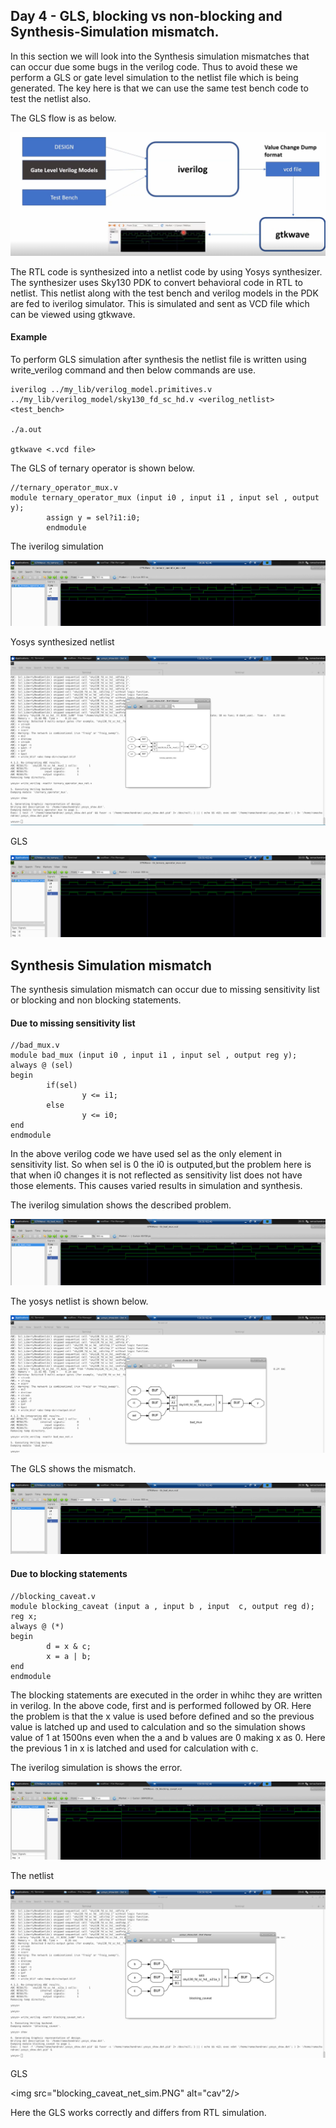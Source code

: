 <h2> Day 4 - GLS, blocking vs non-blocking and Synthesis-Simulation mismatch. </h2>

In this section we will look into the Synthesis simulation mismatches that can occur due some bugs in the verilog code. Thus to avoid these we perform a GLS or gate level simulation to the netlist file which is being generated. The key here is that we can use the same test bench code to test the netlist also.

The GLS flow is as below.

<img src="gls_flow.PNG" alt="gls"/>

The RTL code is synthesized into a netlist code by using Yosys synthesizer. The synthesizer uses Sky130 PDK to convert behavioral code in RTL to netlist. This netlist along with the test bench and verilog models in the PDK are fed to iverilog simulator. This is simulated and sent as VCD file which can be viewed using gtkwave.

<h4> Example </h4>

To perform GLS simulation after synthesis the netlist file is written using write_verilog command and then below commands are use.

```
iverilog ../my_lib/verilog_model.primitives.v ../my_lib/verilog_model/sky130_fd_sc_hd.v <verilog_netlist> <test_bench>

./a.out

gtkwave <.vcd file>
```
The GLS of ternary operator is shown below.

```
//ternary_operator_mux.v
module ternary_operator_mux (input i0 , input i1 , input sel , output y);
        assign y = sel?i1:i0;
        endmodule
```
The iverilog simulation

<img src="ternary_operator_mux.PNG" alt="ter"/>

Yosys synthesized netlist

<img src="ternary_operator_mux_net.PNG" alt="ter1"/>

GLS

<img src="ternary_operator_mux_net_sim.PNG" alt="ter2"/>

<h2> Synthesis Simulation mismatch </h2>

The synthesis simulation mismatch can occur due to missing sensitivity list or blocking and non blocking statements.

<h4> Due to missing sensitivity list </h4>

```
//bad_mux.v
module bad_mux (input i0 , input i1 , input sel , output reg y);
always @ (sel)
begin
        if(sel)
                y <= i1;
        else
                y <= i0;
end
endmodule

```

In the above verilog code we have used sel as the only element in sensitivity list. So when sel is 0 the i0 is outputed,but the problem here is that when i0 changes it is not reflected as sensitivity list does not have those elements. This causes varied results in simulation and synthesis.

The iverilog simulation shows the described problem.

<img src="bad_mux.PNG" alt="bad"/>

The yosys netlist is shown below.

<img src="bad_mux_net.PNG" alt="bad1"/>

The GLS shows the mismatch.

<img src="bad_mux_net_sim.PNG" alt="bad1"/>

<h4> Due to blocking statements </h4>

```
//blocking_caveat.v
module blocking_caveat (input a , input b , input  c, output reg d);
reg x;
always @ (*)
begin
        d = x & c;
        x = a | b;
end
endmodule

```
The blocking statements are executed in the order in whihc they are written in verilog. In the above code, first and is performed followed by OR. Here the problem is that the x value is used before defined and so the previous value is latched up and used to calculation and so the simulation shows value of 1 at 1500ns even when the a and b values are 0 making x as 0. Here the previous 1 in x is latched and used for calculation with c.

The iverilog simulation is shows the error.

<img src="blocking_caveat.PNG" alt="cav"/>

The netlist 

<img src="blocking_caveat_net.PNG" alt="cav1"/>

GLS

<img src="blocking_caveat_net_sim.PNG" alt="cav"2/>

Here the GLS works correctly and differs from RTL simulation.

